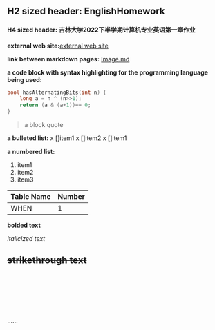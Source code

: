 ## H2 sized header: EnglishHomework
#### H4 sized header: 吉林大学2022下半学期计算机专业英语第一章作业

**external web site:**[external web site](https://when.zone/)

**link between markdown pages:** [Image.md](https://github.com/WEN3141/EnglishHomework/blob/main/Image.md)

**a code block with syntax highlighting for the programming language being used:**

```C++
bool hasAlternatingBits(int n) {
    long a = n ^ (n>>1);
    return (a & (a+1))== 0;
}
```

> a block quote

**a bulleted list:**
x []item1
x []item2
x []item1

**a numbered list:**
1. item1
1. item2
1. item3

|Table Name| Number|
|----------|-------|
|WHEN|1|

**bolded text**

*italicized text*

~~strikethrough text~~
<br><br><br>
------
<br><br><br>
......
